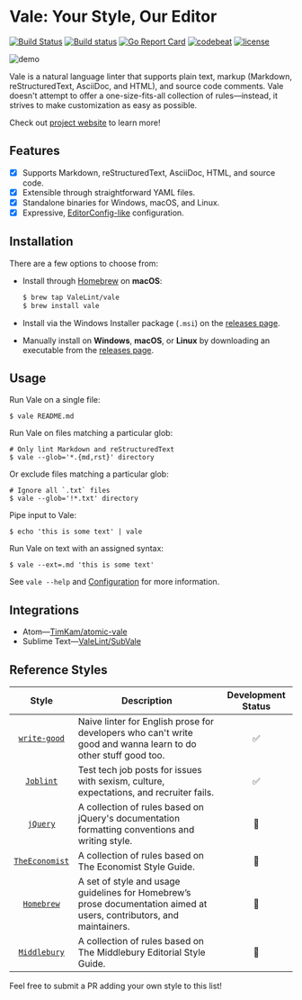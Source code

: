 # Vale: Your Style, Our Editor

[![Build Status](https://travis-ci.org/ValeLint/vale.svg?branch=master)](https://travis-ci.org/ValeLint/vale) [![Build status](https://ci.appveyor.com/api/projects/status/snk0oo6ih1nwuf6r/branch/master?svg=true)](https://ci.appveyor.com/project/jdkato/vale/branch/master) [![Go Report Card](https://goreportcard.com/badge/github.com/ValeLint/vale)](https://goreportcard.com/report/github.com/ValeLint/vale) [![codebeat](https://codebeat.co/badges/a9b4b73a-182d-4ed7-8019-0fc5957bad91)](https://codebeat.co/projects/github-com-valelint-vale-master) [![license](https://img.shields.io/github/license/mashape/apistatus.svg)]()

![demo](https://cloud.githubusercontent.com/assets/8785025/22951386/df064226-f2bd-11e6-84e3-4cedfc098528.png)

Vale is a natural language linter that supports plain text, markup (Markdown, reStructuredText, AsciiDoc, and HTML), and source code comments. Vale doesn't attempt to offer a one-size-fits-all collection of rules&mdash;instead, it strives to make customization as easy as possible.

Check out [project website](https://valelint.github.io/) to learn more!

## Features

- [X] Supports Markdown, reStructuredText, AsciiDoc, HTML, and source code.
- [X] Extensible through straightforward YAML files.
- [X] Standalone binaries for Windows, macOS, and Linux.
- [X] Expressive, [EditorConfig-like](http://editorconfig.org/) configuration.

## Installation

There are a few options to choose from:

- Install through [Homebrew](http://brew.sh) on **macOS**:

    ```bash
    $ brew tap ValeLint/vale
    $ brew install vale
    ```
- Install via the Windows Installer package (`.msi`) on the [releases page](https://github.com/valelint/vale/releases).
- Manually install on **Windows**, **macOS**, or **Linux** by downloading an executable from the [releases page](https://github.com/valelint/vale/releases).

## Usage

Run Vale on a single file:

```shell
$ vale README.md
```

Run Vale on files matching a particular glob:

```shell
# Only lint Markdown and reStructuredText
$ vale --glob='*.{md,rst}' directory
```

Or exclude files matching a particular glob:

```shell
# Ignore all `.txt` files
$ vale --glob='!*.txt' directory
```

Pipe input to Vale:

```shell
$ echo 'this is some text' | vale
```

Run Vale on text with an assigned syntax:

```shell
$ vale --ext=.md 'this is some text'
```

See `vale --help` and [Configuration](https://valelint.github.io/config/) for more information.

## Integrations

- Atom&mdash;[TimKam/atomic-vale](https://github.com/TimKam/atomic-vale)
- Sublime Text&mdash;[ValeLint/SubVale](https://github.com/ValeLint/SubVale)

## Reference Styles


|      Style     |                                                      Description                                                      | Development Status |
|:--------------:|-----------------------------------------------------------------------------------------------------------------------|:------:|
|  [`write-good`](https://github.com/ValeLint/vale/tree/master/styles/write-good)  | Naive linter for English prose for developers who can't write good and wanna learn to do other stuff good too.        |    :white_check_mark:    |
|    [`Joblint`](https://github.com/ValeLint/vale/tree/master/styles/Joblint)   | Test tech job posts for issues with sexism, culture, expectations, and recruiter fails.                               |    :white_check_mark:    |
|    [`jQuery`](https://github.com/ValeLint/vale/tree/master/styles/jQuery)    | A collection of rules based on jQuery's documentation formatting conventions and writing style.                                                                                                                      |    :construction:    |
| [`TheEconomist`](https://github.com/ValeLint/vale/tree/master/styles/TheEconomist) |  A collection of rules based on The Economist Style Guide.                                                                                                                      |   :construction:     |
|   [`Homebrew`](https://github.com/ValeLint/vale/tree/master/styles/Homebrew)   | A set of style and usage guidelines for Homebrew’s prose documentation aimed at users, contributors, and maintainers. |    :construction:    |
|   [`Middlebury`](https://github.com/ValeLint/vale/tree/master/styles/Middlebury)   | A collection of rules based on The Middlebury Editorial Style Guide. |    :construction:    |

Feel free to submit a PR adding your own style to this list!
